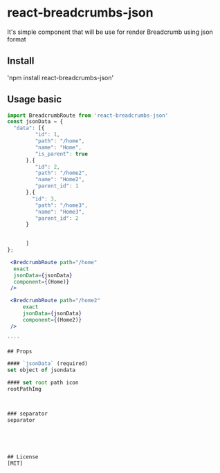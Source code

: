 # react-breadcrumbs-json


It's simple component that will be use for render Breadcrumb using json format

## Install

'npm install react-breadcrumbs-json'

## Usage basic

```jsx
import BreadcrumbRoute from 'react-breadcrumbs-json'
const jsonData = {
  "data": [{
         "id": 1,
         "path": "/home",
         "name": "Home",
         "is_parent": true
      },{
         "id": 2,
         "path": "/home2",
         "name": "Home2",
         "parent_id": 1
      },{
        "id": 3,
         "path": "/home3",
         "name": "Home3",
         "parent_id": 2
      }

      
      ]
};

 <BredcrumbRoute path="/home" 
  exact 
  jsonData={jsonData}
  component={(Home)}
 />

 <BredcrumbRoute path="/home2" 
	 exact 
	 jsonData={jsonData} 
	 component={(Home2)}
 />

''''

## Props

#### `jsonData` (required)
set object of jsondata

#### set root path icon 
rootPathImg



### separator
separator





## License
[MIT]